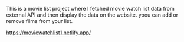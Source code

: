 This is a movie list project where I fetched movie watch list data from        
external API and then display the data on the website. yoou can add or remove films from your list.                         

https://moviewatchlist1.netlify.app/  
